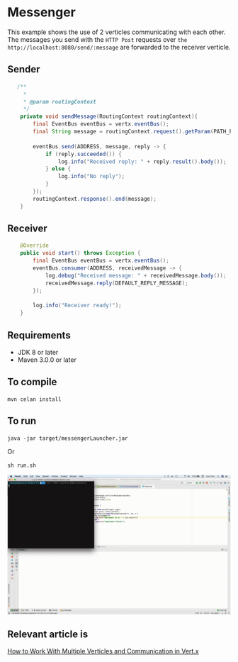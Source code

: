 # Messenger
This example shows the use of 2 verticles communicating with each other. The messages you send with the `HTTP Post` requests over `the http://localhost:8080/send/:message` are forwarded to the receiver verticle.

## Sender
```java
   /**
     *
     * @param routingContext
     */
    private void sendMessage(RoutingContext routingContext){
        final EventBus eventBus = vertx.eventBus();
        final String message = routingContext.request().getParam(PATH_PARAM);

        eventBus.send(ADDRESS, message, reply -> {
            if (reply.succeeded()) {
                log.info("Received reply: " + reply.result().body());
            } else {
                log.info("No reply");
            }
        });
        routingContext.response().end(message);
    }
```

## Receiver
```java
    @Override
    public void start() throws Exception {
        final EventBus eventBus = vertx.eventBus();
        eventBus.consumer(ADDRESS, receivedMessage -> {
            log.debug("Received message: " + receivedMessage.body());
            receivedMessage.reply(DEFAULT_REPLY_MESSAGE);
        });

        log.info("Receiver ready!");
    }
```

## Requirements
* JDK 8 or later
* Maven 3.0.0 or later

## To compile
```
mvn celan install
```

## To run
```
java -jar target/messengerLauncher.jar
```
Or

```
sh run.sh
```

![](images/vertx.gif)

## Relevant article is
[How to Work With Multiple Verticles and Communication in Vert.x](https://medium.com/@hakdogan/working-with-multiple-verticles-and-communication-between-them-in-vert-x-2ed07e8e6425)
